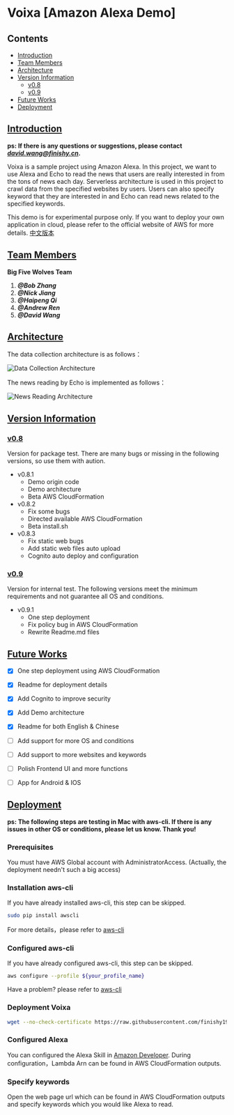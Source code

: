 # Voixa  [Amazon Alexa Demo]


## Contents

- [Introduction](#Introduction)
- [Team Members](#Team_Members)
- [Architecture](#Architecture)
- [Version Information](#Version_Information)
    - [v0.8](#v0.8)
    - [v0.9](#v0.9)
- [Future Works](#Future_Works)
- [Deployment](#Deployment)


## [Introduction](id:Introduction)


**ps: If there is any questions or suggestions, please contact *[david.wang@finishy.cn](mailto:david.wang@finishy.cn)*.**

Voixa is a sample project using Amazon Alexa. In this project, we want to use Alexa and Echo to read the news that users are really interested in from the tons of news each day. Serverless architecture is used in this project to crawl data from the specified websites by users. Users can also specify keyword that they are interested in and Echo can read news related to the specified keywords.

This demo is for experimental purpose only. If you want to deploy your own application in cloud, please refer to the official website of AWS for more details. [中文版本](https://github.com/finishy1995/voixa/blob/master/readme-cn.md)

## [Team Members](id:Team_Members)

**Big Five Wolves Team**
1. ***@Bob Zhang***
2. ***@Nick Jiang***
3. ***@Haipeng Qi***
4. ***@Andrew Ren***
5. ***@David Wang***


## [Architecture](id:Architecture)

The data collection architecture is as follows：

![Data Collection Architecture](./Data_Collect.jpeg)

The news reading by Echo is implemented as follows：

![News Reading Architecture](./Alexa_Skill.jpeg)


## [Version Information](id:Version_Information)

### [v0.8](id:v0.8)

Version for package test. There are many bugs or missing in the following versions, so use them with aution.

- v0.8.1
    - Demo origin code
    - Demo architecture
    - Beta AWS CloudFormation
- v0.8.2
    - Fix some bugs
    - Directed available AWS CloudFormation
    - Beta install.sh
- v0.8.3
    - Fix static web bugs
    - Add static web files auto upload
    - Cognito auto deploy and configuration

### [v0.9](id:v0.9)

Version for internal test. The following versions meet the minimum requirements and not guarantee all OS and conditions.

- v0.9.1
    - One step deployment
    - Fix policy bug in AWS CloudFormation
    - Rewrite Readme.md files


## [Future Works](id:Future_Works)

- [x] One step deployment using AWS CloudFormation
- [x] Readme for deployment details
- [x] Add Cognito to improve security
- [x] Add Demo architecture
- [x] Readme for both English & Chinese
- [ ] Add support for more OS and conditions
- [ ] Add support to more websites and keywords
- [ ] Polish Frontend UI and more functions
- [ ] App for Android & IOS


## [Deployment](id:Deployment)

**ps: The following steps are testing in Mac with aws-cli. If there is any issues in other OS or conditions, please let us know. Thank you!**

### Prerequisites

You must have AWS Global account with AdministratorAccess. (Actually, the deployment needn't such a big access)

### Installation aws-cli

If you have already installed aws-cli, this step can be skipped.

```sh
sudo pip install awscli
```

For more details，please refer to [aws-cli](https://github.com/aws/aws-cli)

### Configured aws-cli

If you have already configured aws-cli, this step can be skipped.

```sh
aws configure --profile ${your_profile_name}
```

Have a problem? please refer to [aws-cli](https://github.com/aws/aws-cli)

### Deployment Voixa

```sh
wget --no-check-certificate https://raw.githubusercontent.com/finishy1995/voixa/master/install.sh && chmod u+x install.sh && ./install.sh
```

### Configured Alexa

You can configured the Alexa Skill in [Amazon Developer](https://developer.amazon.com/).
During configuration，Lambda Arn can be found in AWS CloudFormation outputs.

### Specify keywords

Open the web page url which can be found in AWS CloudFormation outputs and specify keywords which you would like Alexa to read.

